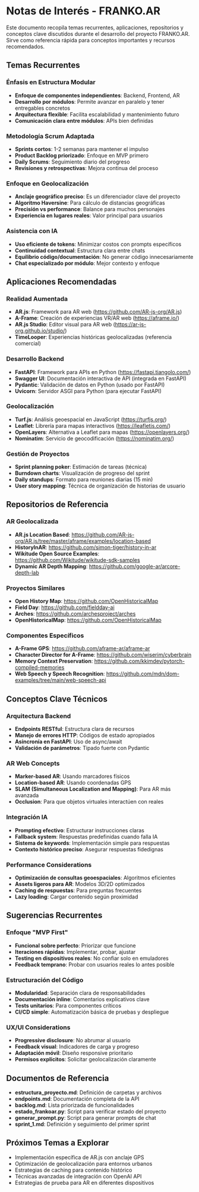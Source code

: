 # Notas de Interés - FRANKO.AR

Este documento recopila temas recurrentes, aplicaciones, repositorios y conceptos clave discutidos durante el desarrollo del proyecto FRANKO.AR. Sirve como referencia rápida para conceptos importantes y recursos recomendados.

## Temas Recurrentes

### Énfasis en Estructura Modular
- **Enfoque de componentes independientes**: Backend, Frontend, AR
- **Desarrollo por módulos**: Permite avanzar en paralelo y tener entregables concretos
- **Arquitectura flexible**: Facilita escalabilidad y mantenimiento futuro
- **Comunicación clara entre módulos**: APIs bien definidas

### Metodología Scrum Adaptada
- **Sprints cortos**: 1-2 semanas para mantener el impulso
- **Product Backlog priorizado**: Enfoque en MVP primero
- **Daily Scrums**: Seguimiento diario del progreso
- **Revisiones y retrospectivas**: Mejora continua del proceso

### Enfoque en Geolocalización
- **Anclaje geográfico preciso**: Es un diferenciador clave del proyecto
- **Algoritmo Haversine**: Para cálculo de distancias geográficas
- **Precisión vs performance**: Balance para muchos personajes
- **Experiencia en lugares reales**: Valor principal para usuarios

### Asistencia con IA
- **Uso eficiente de tokens**: Minimizar costos con prompts específicos
- **Continuidad contextual**: Estructura clara entre chats
- **Equilibrio código/documentación**: No generar código innecesariamente
- **Chat especializado por módulo**: Mejor contexto y enfoque

## Aplicaciones Recomendadas

### Realidad Aumentada
- **AR.js**: Framework para AR web (https://github.com/AR-js-org/AR.js)
- **A-Frame**: Creación de experiencias VR/AR web (https://aframe.io/)
- **AR.js Studio**: Editor visual para AR web (https://ar-js-org.github.io/studio/)
- **TimeLooper**: Experiencias históricas geolocalizadas (referencia comercial)

### Desarrollo Backend
- **FastAPI**: Framework para APIs en Python (https://fastapi.tiangolo.com/)
- **Swagger UI**: Documentación interactiva de API (integrada en FastAPI)
- **Pydantic**: Validación de datos en Python (usado por FastAPI)
- **Uvicorn**: Servidor ASGI para Python (para ejecutar FastAPI)

### Geolocalización
- **Turf.js**: Análisis geoespacial en JavaScript (https://turfjs.org/)
- **Leaflet**: Librería para mapas interactivos (https://leafletjs.com/)
- **OpenLayers**: Alternativa a Leaflet para mapas (https://openlayers.org/)
- **Nominatim**: Servicio de geocodificación (https://nominatim.org/)

### Gestión de Proyectos
- **Sprint planning poker**: Estimación de tareas (técnica)
- **Burndown charts**: Visualización de progreso del sprint
- **Daily standups**: Formato para reuniones diarias (15 min)
- **User story mapping**: Técnica de organización de historias de usuario

## Repositorios de Referencia

### AR Geolocalizada
- **AR.js Location Based**: https://github.com/AR-js-org/AR.js/tree/master/aframe/examples/location-based
- **HistoryInAR**: https://github.com/simon-tiger/history-in-ar
- **Wikitude Open Source Examples**: https://github.com/Wikitude/wikitude-sdk-samples
- **Dynamic AR Depth Mapping**: https://github.com/google-ar/arcore-depth-lab

### Proyectos Similares
- **Open History Map**: https://github.com/OpenHistoricalMap
- **Field Day**: https://github.com/fieldday-ai
- **Arches**: https://github.com/archesproject/arches
- **OpenHistoricalMap**: https://github.com/OpenHistoricalMap

### Componentes Específicos
- **A-Frame GPS**: https://github.com/aframe-ar/aframe-ar
- **Character Director for A-Frame**: https://github.com/wiserim/cyberbrain
- **Memory Context Preservation**: https://github.com/kkimdev/pytorch-compiled-memories
- **Web Speech y Speech Recognition**: https://github.com/mdn/dom-examples/tree/main/web-speech-api

## Conceptos Clave Técnicos

### Arquitectura Backend
- **Endpoints RESTful**: Estructura clara de recursos
- **Manejo de errores HTTP**: Códigos de estado apropiados
- **Asincronía en FastAPI**: Uso de async/await
- **Validación de parámetros**: Tipado fuerte con Pydantic

### AR Web Concepts
- **Marker-based AR**: Usando marcadores físicos
- **Location-based AR**: Usando coordenadas GPS
- **SLAM (Simultaneous Localization and Mapping)**: Para AR más avanzada
- **Occlusion**: Para que objetos virtuales interactúen con reales

### Integración IA
- **Prompting efectivo**: Estructurar instrucciones claras
- **Fallback system**: Respuestas predefinidas cuando falla IA
- **Sistema de keywords**: Implementación simple para respuestas
- **Contexto histórico preciso**: Asegurar respuestas fidedignas

### Performance Considerations
- **Optimización de consultas geoespaciales**: Algoritmos eficientes
- **Assets ligeros para AR**: Modelos 3D/2D optimizados
- **Caching de respuestas**: Para preguntas frecuentes
- **Lazy loading**: Cargar contenido según proximidad

## Sugerencias Recurrentes

### Enfoque "MVP First"
- **Funcional sobre perfecto**: Priorizar que funcione
- **Iteraciones rápidas**: Implementar, probar, ajustar
- **Testing en dispositivos reales**: No confiar solo en emuladores
- **Feedback temprano**: Probar con usuarios reales lo antes posible

### Estructuración del Código
- **Modularidad**: Separación clara de responsabilidades
- **Documentación inline**: Comentarios explicativos clave
- **Tests unitarios**: Para componentes críticos
- **CI/CD simple**: Automatización básica de pruebas y despliegue

### UX/UI Considerations
- **Progressive disclosure**: No abrumar al usuario
- **Feedback visual**: Indicadores de carga y progreso
- **Adaptación móvil**: Diseño responsive prioritario
- **Permisos explícitos**: Solicitar geolocalización claramente

## Documentos de Referencia

- **estructura_proyecto.md**: Definición de carpetas y archivos
- **endpoints.md**: Documentación completa de la API
- **backlog.md**: Lista priorizada de funcionalidades
- **estado_frankoar.py**: Script para verificar estado del proyecto
- **generar_prompt.py**: Script para generar prompts de chat
- **sprint_1.md**: Definición y seguimiento del primer sprint

## Próximos Temas a Explorar

- Implementación específica de AR.js con anclaje GPS
- Optimización de geolocalización para entornos urbanos
- Estrategias de caching para contenido histórico
- Técnicas avanzadas de integración con OpenAI API
- Estrategias de prueba para AR en diferentes dispositivos

